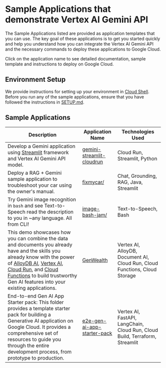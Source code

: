 # Sample Applications that demonstrate Vertex AI Gemini API

The Sample Applications listed are provided as application templates that you can use. The key goal of these applications is to get you started quickly and help you understand how you can integrate the Vertex AI Gemini API and the necessary commands to deploy these applications to Google Cloud.

Click on the application name to see detailed documentation, sample template and instructions to deploy on Google Cloud.

## Environment Setup

We provide instructions for setting up your environment in [Cloud Shell](https://cloud.google.com/shell). Before you run any of the sample applications, ensure that you have followed the instructions in [SETUP.md](SETUP.md).

## Sample Applications

| Description                                                                                                                                                                                                                                                                                                                                                                                                                              | Application Name                                            | Technologies Used                                                           |
| ---------------------------------------------------------------------------------------------------------------------------------------------------------------------------------------------------------------------------------------------------------------------------------------------------------------------------------------------------------------------------------------------------------------------------------------- | ----------------------------------------------------------- | --------------------------------------------------------------------------- |
| Develop a Gemini application using [Streamlit](https://streamlit.io/) framework and Vertex AI Gemini API model.                                                                                                                                                                                                                                                                                                                          | [gemini-streamlit-cloudrun](gemini-streamlit-cloudrun)      | Cloud Run, Streamlit, Python                                                |
| Deploy a RAG + Gemini sample application to troubleshoot your car using the owner's manual.                                                                                                                                                                                                                                                                                                                                              | [fixmycar/](fixmycar/)                                      | Chat, Grounding, RAG, Java, Streamlit                                       |
| Try Gemini image recognition in `bash` and see Text-to-Speech read the description to you in ~any language. All from CLI!                                                                                                                                                                                                                                                                                                                | [image-bash-jam/](image-bash-jam/)                          | Text-to-Speech, Bash                                                        |
| This demo showcases how you can combine the data and documents you already have and the skills you already know with the power of [AlloyDB AI](https://cloud.google.com/alloydb/ai?hl=en), [Vertex AI](https://cloud.google.com/vertex-ai?hl=en), [Cloud Run](https://cloud.google.com/run?hl=en), and [Cloud Functions](https://cloud.google.com/functions?hl=en) to build trustworthy Gen AI features into your existing applications. | [GenWealth](genwealth/)                                     | Vertex AI, AlloyDB, Document AI, Cloud Run, Cloud Functions, Cloud Storage  |
| End-to-end Gen AI App Starter pack: This folder provides a template starter pack for building a Generative AI application on Google Cloud. It provides a comprehensive set of resources to guide you through the entire development process, from prototype to production.                                                                                                                                                               | [e2e-gen-ai-app-starter-pack](e2e-gen-ai-app-starter-pack/) | Vertex AI, FastAPI, LangChain, Cloud Run, Cloud Build, Terraform, Streamlit |
